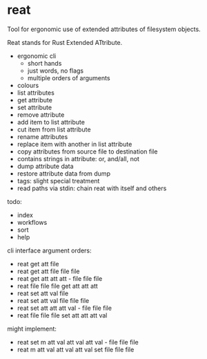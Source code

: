 # reat

Tool for ergonomic use of extended attributes of filesystem objects.

Reat stands for Rust Extended ATtribute.

- ergonomic cli
  - short hands
  - just words, no flags
  - multiple orders of arguments
- colours
- list attributes
- get attribute
- set attribute
- remove attribute
- add item to list attribute
- cut item from list attribute
- rename attributes
- replace item with another in list attribute 
- copy attributes from source file to destination file
- contains strings in attribute: or, and/all, not
- dump attribute data
- restore attribute data from dump
- tags: slight special treatment
- read paths via stdin: chain reat with itself and others

todo:

- index
- workflows
- sort
- help

cli interface argument orders:

- reat get att file
- reat get att file file file
- reat get att att att - file file file
- reat file file file get att att att
- reat set att val file
- reat set att val file file file
- reat set att att att val - file file file
- reat file file file set att att att val

might implement:

- reat set m att val att val att val - file file file
- reat m att val att val att val set file file file

